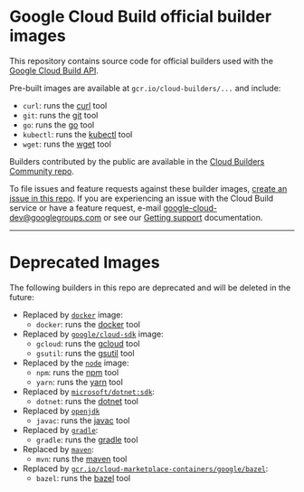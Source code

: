 # Google Cloud Build official builder images

This repository contains source code for official builders used with the [Google
Cloud Build API](https://cloud.google.com/cloud-build/docs/).

Pre-built images are available at `gcr.io/cloud-builders/...` and include:

*   `curl`: runs the [curl](https://curl.haxx.se) tool
*   `git`: runs the [git](https://git-scm.com/) tool
*   `go`: runs the [go](https://golang.org/cmd/go) tool
*   `kubectl`: runs the [kubectl](https://kubernetes.io/docs/user-guide/kubectl-overview/) tool
*   `wget`: runs the [wget](https://www.gnu.org/software/wget/) tool

Builders contributed by the public are available in the [Cloud Builders
Community
repo](https://github.com/GoogleCloudPlatform/cloud-builders-community).

To file issues and feature requests against these builder images,
[create an issue in this repo](https://github.com/GoogleCloudPlatform/cloud-builders/issues/new).
If you are experiencing an issue with the Cloud Build service or
have a feature request, e-mail google-cloud-dev@googlegroups.com
or see our [Getting support](https://cloud.google.com/cloud-build/docs/getting-support)
documentation.

---

# Deprecated Images

The following builders in this repo are deprecated and will be deleted in the future:

*   Replaced by [`docker`](https://hub.docker.com/_/docker/) image:
    *   `docker`: runs the [docker](https://docker.com) tool
*   Replaced by [`google/cloud-sdk`](https://hub.docker.com/r/google/cloud-sdk/) image:
    *   `gcloud`: runs the [gcloud](https://cloud.google.com/sdk/gcloud/) tool
    *   `gsutil`: runs the [gsutil](https://cloud.google.com/storage/docs/gsutil) tool
*   Replaced by the [`node`](https://hub.docker.com/_/node) image:
    *   `npm`: runs the [npm](https://docs.npmjs.com/) tool
    *   `yarn`: runs the [yarn](https://yarnpkg.com/) tool
*   Replaced by [`microsoft/dotnet:sdk`](https://hub.docker.com/_/microsoft-dotnet-core):
    *   `dotnet`: runs the [dotnet](https://docs.microsoft.com/dotnet/core/tools/) tool
*   Replaced by [`openjdk`](https://hub.docker.com/_/openjdk)
    *   `javac`: runs the [javac](https://docs.oracle.com/javase/7/docs/technotes/tools/windows/javac.html) tool
*   Replaced by [`gradle`](https://hub.docker.com/_/gradle/):
    *   `gradle`: runs the [gradle](https://gradle.org/) tool
*   Replaced by [`maven`](https://hub.docker.com/_/maven/):
    *   `mvn`: runs the [maven](https://maven.apache.org/) tool
*   Replaced by [`gcr.io/cloud-marketplace-containers/google/bazel`](http://gcr.io/cloud-marketplace-containers/google/bazel):
    *   `bazel`: runs the [bazel](https://bazel.io) tool
